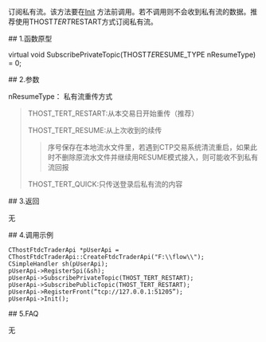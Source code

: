 <p>订阅私有流。该方法要在<a href="../../../HQJK/CTHOSTFTDCMDAPI/INIT/">Init</a> 方法前调用。若不调用则不会收到私有流的数据。推荐使用THOST<em>TERT</em>RESTART方式订阅私有流。</p>
<span class="anchor" id="9283947f-d096-4fc5-a185-74025d2351e8"></span>
## 1.函数原型
<p>virtual void SubscribePrivateTopic(THOST<em>TE</em>RESUME_TYPE nResumeType) = 0;</p>
<span class="anchor" id="e90c63c7-7a9b-4b16-90e8-5fed94cbaaf0"></span>
## 2.参数
<p>nResumeType： 私有流重传方式</p>
<blockquote>
<p>THOST_TERT_RESTART:从本交易日开始重传（推荐）</p>
<p>THOST_TERT_RESUME:从上次收到的续传</p>
<blockquote>
<p>序号保存在本地流水文件里，若遇到CTP交易系统清流重启，如果此时不删除原流水文件并继续用RESUME模式接入，则可能收不到私有流回报</p>
</blockquote>
<p>THOST_TERT_QUICK:只传送登录后私有流的内容</p>
</blockquote>
<span class="anchor" id="7cc85f5e-3f2d-4539-a58a-635b07826717"></span>
## 3.返回
<p>无</p>
<span class="anchor" id="54907400-de29-4b73-816f-5e626b179791"></span>
## 4.调用示例
<pre><code>CThostFtdcTraderApi *pUserApi = CThostFtdcTraderApi::CreateFtdcTraderApi("F:\\flow\\");
CSimpleHandler sh(pUserApi);
pUserApi-&gt;RegisterSpi(&amp;sh);
pUserApi-&gt;SubscribePrivateTopic(THOST_TERT_RESTART);
pUserApi-&gt;SubscribePublicTopic(THOST_TERT_RESTART);
pUserApi-&gt;RegisterFront(“tcp://127.0.0.1:51205”);
pUserApi-&gt;Init();
</code></pre>
<span class="anchor" id="17a4eee9-16e5-42f9-b245-fe953950f56b"></span>
## 5.FAQ
<p>无</p>
